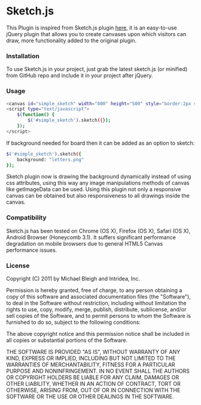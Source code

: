 # Sketch.js
This Plugin is inspired from Sketch.js plugin [here](http://intridea.github.io/sketch.js/), it is an easy-to-use jQuery plugin that allows you to create canvases upon which visitors can draw, more functionality added to the original plugin.

### Installation
To use Sketch.js in your project, just grab the latest sketch.js (or minified) from GitHub repo and include it in your project after jQuery.

### Usage
```sh
<canvas id="simple_sketch" width="800" height="500" style="border:2px solid #000;"></canvas>
<script type="text/javascript">
    $(function() {
        $('#simple_sketch').sketch({});
    });
</script>
```
If background needed for board then it can be added as an option to sketch:
```sh
$('#simple_sketch').sketch({
    background: "letters.png"
});
```
Sketch plugin now is drawing the background dynamically instead of using css attributes, using this way any image manipulations methods of canvas like getImageData can be used.
Using this plugin not only a responsive canvas can be obtained but also responsiveness to all drawings inside the canvas.
### Compatibility

Sketch.js has been tested on Chrome (OS X), Firefox (OS X), Safari (OS X), Android Browser (Honeycomb 3.1). It suffers significant performance degradation on mobile browsers due to general HTML5 Canvas performance issues.

### License

Copyright (C) 2011 by Michael Bleigh and Intridea, Inc.

Permission is hereby granted, free of charge, to any person obtaining a copy of this software and associated documentation files (the "Software"), to deal in the Software without restriction, including without limitation the rights to use, copy, modify, merge, publish, distribute, sublicense, and/or sell copies of the Software, and to permit persons to whom the Software is furnished to do so, subject to the following conditions:

The above copyright notice and this permission notice shall be included in all copies or substantial portions of the Software.

THE SOFTWARE IS PROVIDED "AS IS", WITHOUT WARRANTY OF ANY KIND, EXPRESS OR IMPLIED, INCLUDING BUT NOT LIMITED TO THE WARRANTIES OF MERCHANTABILITY, FITNESS FOR A PARTICULAR PURPOSE AND NONINFRINGEMENT. IN NO EVENT SHALL THE AUTHORS OR COPYRIGHT HOLDERS BE LIABLE FOR ANY CLAIM, DAMAGES OR OTHER LIABILITY, WHETHER IN AN ACTION OF CONTRACT, TORT OR OTHERWISE, ARISING FROM, OUT OF OR IN CONNECTION WITH THE SOFTWARE OR THE USE OR OTHER DEALINGS IN THE SOFTWARE.
